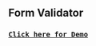 ## Form Validator

### [**`Click here for Demo`**](https://coderushnepal.github.io/YunikaBajracharya/javascript/8.form_validator/)

